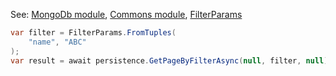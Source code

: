 
See: [MongoDb module](../../../toolkit_api/net/mongodb), [Commons module](../../../toolkit_api/net/commons), [FilterParams](../../../toolkit_api/net/commons/data/filter_params/)

```cs
var filter = FilterParams.FromTuples(
    "name", "ABC"
);
var result = await persistence.GetPageByFilterAsync(null, filter, null);

```

